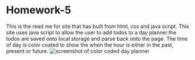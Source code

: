 # Homework-5
This is the read me for site that has built from html, css and java script. This site uses java script to allow the user to add todos to a day planner.the todos are saved onto local storage and parse back onto the page. The time of day is color coated to show the when the hour is either in the past, present or future.
<image src="./assets/planner.jpg" alt="screenshot of color coded day planner">

<link href="https://github.com/ArmandoUg/Homework-5">
<link href="https://armandoug.github.io/Homework-5/">